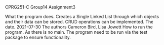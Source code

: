 CPRG251-C Group14 Assignment3

What the program does.
  Creates a Single Linked List through which objects and their data can be stored. CRUD operations can be implemented. 
The date.
  2021-07-30
The authors
  Cameron Bird, Lisa Jowett
How to run the program.
  As there is no main. The program need to be run via the test package to ensure functionality. 
